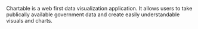 Chartable is a web first data visualization application. It allows users to take publically available government data and create easily understandable visuals and charts. 
